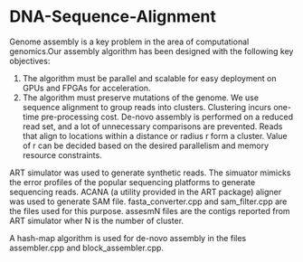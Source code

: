# DNA-Sequence-Alignment

Genome assembly is a key problem in the area of computational genomics.Our assembly algorithm has been designed with the following key objectives:
1. The algorithm must be parallel and scalable for easy deployment on GPUs and FPGAs for acceleration.
2. The algorithm must preserve mutations of the genome.
We use sequence alignment to group reads into clusters. Clustering incurs one-time pre-processing cost. De-novo assembly is performed on a reduced read set, and a lot of unnecessary comparisons are prevented. Reads that align to locations within a distance or radius r form a cluster.  Value of r can be decided based on the desired parallelism and memory resource constraints. 

ART simulator was used to generate synthetic reads. The simuator mimicks the error profiles of the popular sequencing platforms to generate sequencing reads.
ACANA (a utility provided in the ART package) aligner was used to generate SAM file. fasta_converter.cpp and sam_filter.cpp are the files used for this purpose. assesmN files are the contigs reported from ART simulator wher N is the number of cluster.

A hash-map algorithm is used for de-novo assembly in the files assembler.cpp and block_assembler.cpp.



